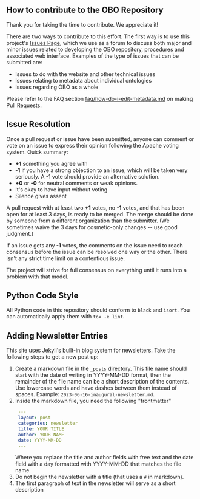 ## How to contribute to the OBO Repository

Thank you for taking the time to contribute. We appreciate it!

There are two ways to contribute to this effort. The first way is to use this project's [Issues Page](https://github.com/OBOFoundry/OBOFoundry.github.io/issues), which we use as a forum to discuss both major and minor issues related to developing the OBO repository, procedures and associated web interface. Examples of the type of issues that can be submitted are:

- Issues to do with the website and other technical issues
- Issues relating to metadata about individual ontologies
- Issues regarding OBO as a whole

Please refer to the FAQ section [faq/how-do-i-edit-metadata.md](faq/how-do-i-edit-metadata.md) on making Pull Requests.

<a name="issue_resolution"></a>

## Issue Resolution

Once a pull request or issue have been submitted, anyone can comment or vote on an issue to express their opinion following the Apache voting system. Quick summary:

- **+1** something you agree with
- **-1** if you have a strong objection to an issue, which will be taken very seriously. A -1 vote should provide an alternative solution.
- **+0** or **-0** for neutral comments or weak opinions.
- It's okay to have input without voting
- Silence gives assent

A pull request with at least two **+1** votes, no **-1** votes, and that has been open for at least 3 days, is ready to be merged. The merge should be done by someone from a different organization than the submitter. (We sometimes waive the 3 days for cosmetic-only changes -- use good judgment.)

If an issue gets any **-1** votes, the comments on the issue need to reach consensus before the issue can be resolved one way or the other. There isn't any strict time limit on a contentious issue.

The project will strive for full consensus on everything until it runs into a problem with that model.

## Python Code Style

All Python code in this repository should conform to `black` and `isort`. You
can automatically apply them with `tox -e lint`.

## Adding Newsletter Entries

This site uses Jekyll's built-in blog system for newsletters. Take the following steps to get a new post up:

1. Create a markdown file in the [`_posts`](_posts) directory. This file name should start with the date of writing in
   YYYY-MM-DD format, then the remainder of the file name can be a short description of the contents. Use lowercase
   words and have dashes between them instead of spaces. Example: `2023-06-16-inaugural-newsletter.md`.
2. Inside the markdown file, you need the following "frontmatter"
   ```yaml
    ---
    layout: post
    categories: newsletter
    title: YOUR TITLE
    author: YOUR NAME
    date: YYYY-MM-DD
    ---
    ```
   Where you replace the title and author fields with free text and the date field with a day formatted with YYYY-MM-DD
   that matches the file name.
3. Do not begin the newsletter with a title (that uses a `#` in markdown).
4. The first paragraph of text in the newsletter will serve as a short description